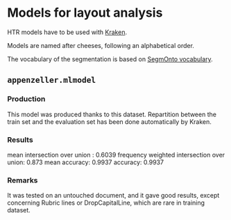# Models for layout analysis
HTR models have to be used with [Kraken](https://github.com/mittagessen/kraken).

Models are named after cheeses, following an alphabetical order.

The vocabulary of the segmentation is based on [SegmOnto vocabulary](https://github.com/SegmOnto/examples).


## `appenzeller.mlmodel`

### Production

This model was produced thanks to this dataset. Repartition between the train set and the evaluation set has been done automatically by Kraken.

### Results
mean intersection over union : 0.6039
frequency weighted intersection over union: 0.873
mean accuracy: 0.9937
accuracy: 0.9937 

### Remarks
It was tested on an untouched document, and it gave good results, except concerning Rubric lines or DropCapitalLine, which are rare in training dataset.

